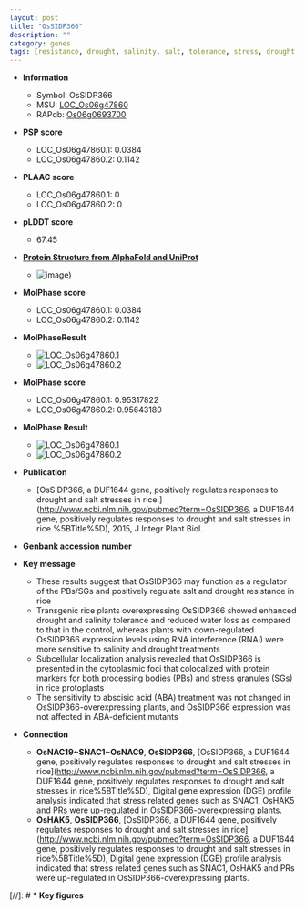 ```yaml
---
layout: post
title: "OsSIDP366"
description: ""
category: genes
tags: [resistance, drought, salinity, salt, tolerance, stress, drought resistance, abscisic acid]
---
```


* **Information**  
    + Symbol: OsSIDP366  
    + MSU: [LOC_Os06g47860](http://rice.plantbiology.msu.edu/cgi-bin/ORF_infopage.cgi?orf=LOC_Os06g47860)  
    + RAPdb: [Os06g0693700](http://rapdb.dna.affrc.go.jp/viewer/gbrowse_details/irgsp1?name=Os06g0693700)  

* **PSP score**  
    + LOC_Os06g47860.1: 0.0384 
    + LOC_Os06g47860.2: 0.1142 

* **PLAAC score**  
    + LOC_Os06g47860.1: 0 
    + LOC_Os06g47860.2: 0 

* **pLDDT score**
    + 67.45

* **[Protein Structure from AlphaFold and UniProt](https://www.uniprot.org/uniprotkb/Q5Z8K6/entry#structure)**
    + ![image](https://ricepsp.github.io/images/Q5/AF-Q5Z8K6-F1.png))

* **MolPhase score**
    + LOC_Os06g47860.1: 0.0384
    + LOC_Os06g47860.2: 0.1142

* **MolPhaseResult**
    + ![LOC_Os06g47860.1](https://ricepsp.github.io/pictures/LOC_Os06g/LOC_Os06g47860.1.png)
    + ![LOC_Os06g47860.2](https://ricepsp.github.io/pictures/LOC_Os06g/LOC_Os06g47860.2.png)

* **MolPhase score**
    + LOC_Os06g47860.1: 0.95317822
    + LOC_Os06g47860.2: 0.95643180

* **MolPhase Result**
    + ![LOC_Os06g47860.1](https://304243504.github.io/Pictures/LOC_Os06g/LOC_Os06g47860.1.png)
    + ![LOC_Os06g47860.2](https://304243504.github.io/Pictures/LOC_Os06g/LOC_Os06g47860.2.png)

* **Publication**  
    + [OsSIDP366, a DUF1644 gene, positively regulates responses to drought and salt stresses in rice.](http://www.ncbi.nlm.nih.gov/pubmed?term=OsSIDP366, a DUF1644 gene, positively regulates responses to drought and salt stresses in rice.%5BTitle%5D), 2015, J Integr Plant Biol.

* **Genbank accession number**  

* **Key message**  
    + These results suggest that OsSIDP366 may function as a regulator of the PBs/SGs and positively regulate salt and drought resistance in rice
    + Transgenic rice plants overexpressing OsSIDP366 showed enhanced drought and salinity tolerance and reduced water loss as compared to that in the control, whereas plants with down-regulated OsSIDP366 expression levels using RNA interference (RNAi) were more sensitive to salinity and drought treatments
    + Subcellular localization analysis revealed that OsSIDP366 is presented in the cytoplasmic foci that colocalized with protein markers for both processing bodies (PBs) and stress granules (SGs) in rice protoplasts
    + The sensitivity to abscisic acid (ABA) treatment was not changed in OsSIDP366-overexpressing plants, and OsSIDP366 expression was not affected in ABA-deficient mutants

* **Connection**  
    + __OsNAC19~SNAC1~OsNAC9__, __OsSIDP366__, [OsSIDP366, a DUF1644 gene, positively regulates responses to drought and salt stresses in rice](http://www.ncbi.nlm.nih.gov/pubmed?term=OsSIDP366, a DUF1644 gene, positively regulates responses to drought and salt stresses in rice%5BTitle%5D), Digital gene expression (DGE) profile analysis indicated that stress related genes such as SNAC1, OsHAK5 and PRs were up-regulated in OsSIDP366-overexpressing plants.
    + __OsHAK5__, __OsSIDP366__, [OsSIDP366, a DUF1644 gene, positively regulates responses to drought and salt stresses in rice](http://www.ncbi.nlm.nih.gov/pubmed?term=OsSIDP366, a DUF1644 gene, positively regulates responses to drought and salt stresses in rice%5BTitle%5D), Digital gene expression (DGE) profile analysis indicated that stress related genes such as SNAC1, OsHAK5 and PRs were up-regulated in OsSIDP366-overexpressing plants.

[//]: # * **Key figures**  


